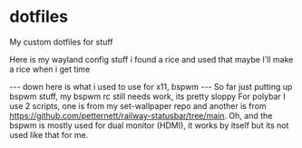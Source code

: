 # dotfiles
My custom dotfiles for stuff

Here is my wayland config stuff i found a rice and used that maybe I'll make a rice when i get time

--- down here is what i used to use for x11, bspwm ---
So far just putting up bspwm stuff, my bspwm rc still needs work, its pretty sloppy
For polybar I use 2 scripts, one is from my set-wallpaper repo and another is from https://github.com/petternett/railway-statusbar/tree/main.
Oh, and the bspwm is mostly used for dual monitor (HDMI), it works by itself but its not used like that for me.

